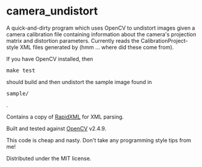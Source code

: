 camera_undistort
================

A quick-and-dirty program which uses OpenCV to undistort images given a camera
calibration file containing information about the camera's projection matrix
and distortion parameters.  Currently reads the CalibrationProject-style XML
files generated by (hmm ... where did these come from).

If you have OpenCV installed, then <pre>make test</pre> should build and then
undistort the sample image found in <pre>sample/</pre>.

Contains a copy of [RapidXML]("http://rapidxml.sourceforge.net/") for XML parsing.

Built and tested against [OpenCV]("http://www.opencv.org/") v2.4.9.

This code is cheap and nasty.  Don't take any programming style tips from me!

Distributed under the MIT license.
